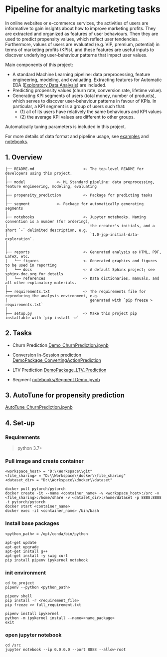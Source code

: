 # Pipeline for analtyic marketing tasks

In online websites or e-commerce services, the activities of users are informative to gain insights about how to improve marketing profits. They are extracted and organized as features of user behaviours. Then they are used to predict propensity values, which reflect user tendencies. Furthermore, values of users are evaluated (e.g. VIP, premium, potential) in terms of marketing profits (KPIs), and these features are useful inputs to discover underlying user-behaviour patterns that impact user values.

Main components of this project:
- A standard Machine Learning pipeline: data preprocessing, feature engineering, modeling, and evaluating. Extracting features for Automatic EDA ([Exploratory Data Analysis](https://en.wikipedia.org/wiki/Exploratory_data_analysis)) are included.
- Predicting propensity values (churn rate, conversion rate, lifetime value).
- Generating KPI segments of users (total money, number of products), which serves to discover user-behaviour patterns in favour of KPIs. In particular,  a KPI segment is a group of users such that: 
	- (1) all of its users have relatively the same behaviours and KPI values
	- (2) the average KPI values are different to other groups.

Automatically tuning parameters is included in this project.

For more details of data format and pipeline usage, see [examples](examples) and [notebooks](notebooks).



## 1. Overview

```
├── README.md                      <- The top-level README for developers using this project.
│
├── model			   <- ML Standard pipeline: data preprocessing, feature engineering, modeling, evaluating
│
├── propensity_prediction          <- Package for predicting tasks 
│
├── segment			   <- Package for automatically generating segments 
│
├── notebooks                      <- Jupyter notebooks. Naming convention is a number (for ordering),
│                                     the creator's initials, and a short `-` delimited description, e.g.
│                                     `1.0-jqp-initial-data-exploration`.
│
│
├── reports                        <- Generated analysis as HTML, PDF, LaTeX, etc.
│   └── figures                    <- Generated graphics and figures to be used in reporting
│   └── docs                       <- A default Sphinx project; see sphinx-doc.org for details
│   └── references                 <- Data dictionaries, manuals, and all other explanatory materials.
│
├── requirements.txt               <- The requirements file for reproducing the analysis environment, e.g.
│                                     generated with `pip freeze > requirements.txt`
│
├── setup.py                       <- Make this project pip installable with `pip install -e`
```

## 2. Tasks

- Churn Prediction
[Demo_ChurnPrediction.ipynb](notebooks/Demo_ChurnPrediction_NKI.ipynb)

- Conversion In-Session prediction
[DemoPackage_ConvertingActionPrediction](notebooks/Demo_Conversion_InSession_Prediction.ipynb)

- LTV Prediction
[DemoPackage_LTV_Prediction](notebooks/Demo_LTV_Prediction.ipynb)

- Segment
[notebooks/Segment Demo.ipynb](notebooks/Segment%20Demo.ipynb)

## 3. AutoTune for propensity prediction

[AutoTune_ChurnPrediction.ipynb](notebooks/AutoTune_ChurnPrediction_pipeline.ipynb)

## 4. Set-up

### Requirements
> python 3.7+


### Pull image and create container

	<workspace_host> = "D:\\Workspace\\git"
	<file_sharing> = "D:\\Workspace\\docker\\file_sharing"
	<dataset_dir> = "D:\\Workspace\\docker\\dataset"
		
	docker pull pytorch/pytorch
	docker create -it --name <container_name> -v <workspace_host>:/src -v <file_sharing>:/home/share -v <dataset_dir>:/home/dataset -p 8888:8888 -t pytorch/pytorch
	docker start <container_name>
	docker exec -it <container_name> /bin/bash

### Install base packages
	
	<python_path> = /opt/conda/bin/python

	apt-get update
	apt-get upgrade
	apt-get install g++
	apt-get install -y swig curl
	pip install pipenv ipykernel notebook

### init environment

	cd to_project
	pipenv --python <python_path>

	pipenv shell
	pip install -r <requirement_file>
	pip freeze >> full_requirement.txt

	pipenv install ipykernel
	python -m ipykernel install --name=<name_package>
	exit

### open jupyter notebook 

	cd /src
	jupyter notebook --ip 0.0.0.0 --port 8888 --allow-root

